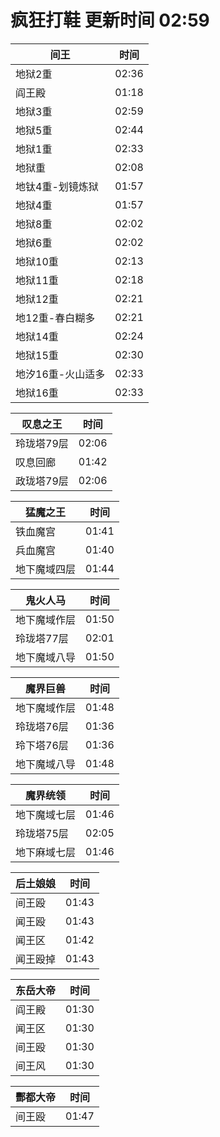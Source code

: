 # 疯狂打鞋 更新时间 02:59

| 间王   | 时间    |
|--------|-------|
| 地狱2重 | 02:36 |
| 阎王殿 | 01:18 |
| 地狱3重 | 02:59 |
| 地狱5重 | 02:44 |
| 地狱1重 | 02:33 |
| 地狱重 | 02:08 |
| 地钛4重-划镜炼狱 | 01:57 |
| 地狱4重 | 01:57 |
| 地狱8重 | 02:02 |
| 地狱6重 | 02:02 |
| 地狱10重 | 02:13 |
| 地狱11重 | 02:18 |
| 地狱12重 | 02:21 |
| 地12重-春白糊多 | 02:21 |
| 地狱14重 | 02:24 |
| 地狱15重 | 02:30 |
| 地汐16重-火山适多 | 02:33 |
| 地狱16重 | 02:33 |

| 叹息之王   | 时间    |
|--------|-------|
| 玲珑塔79层 | 02:06 |
| 叹息回廊 | 01:42 |
| 政珑塔79层 | 02:06 |

| 猛魔之王   | 时间    |
|--------|-------|
| 铁血魔宫 | 01:41 |
| 兵血魔宫 | 01:40 |
| 地下魔域四层 | 01:44 |

| 鬼火人马   | 时间    |
|--------|-------|
| 地下魔域作层 | 01:50 |
| 玲珑塔77层 | 02:01 |
| 地下魔域八导 | 01:50 |

| 魔界巨兽   | 时间    |
|--------|-------|
| 地下魔域作层 | 01:48 |
| 玲珑塔76层 | 01:36 |
| 玲下塔76层 | 01:36 |
| 地下魔域八导 | 01:48 |

| 魔界统领   | 时间    |
|--------|-------|
| 地下魔域七层 | 01:46 |
| 玲珑塔75层 | 02:05 |
| 地下麻域七层 | 01:46 |

| 后土娘娘   | 时间    |
|--------|-------|
| 间王殴 | 01:43 |
| 闻王殴 | 01:43 |
| 闻王区 | 01:42 |
| 闻王殴掉 | 01:43 |

| 东岳大帝   | 时间    |
|--------|-------|
| 阎王殿 | 01:30 |
| 闻王区 | 01:30 |
| 间王殴 | 01:30 |
| 间王风 | 01:30 |

| 酆都大帝   | 时间    |
|--------|-------|
| 间王殴 | 01:47 |